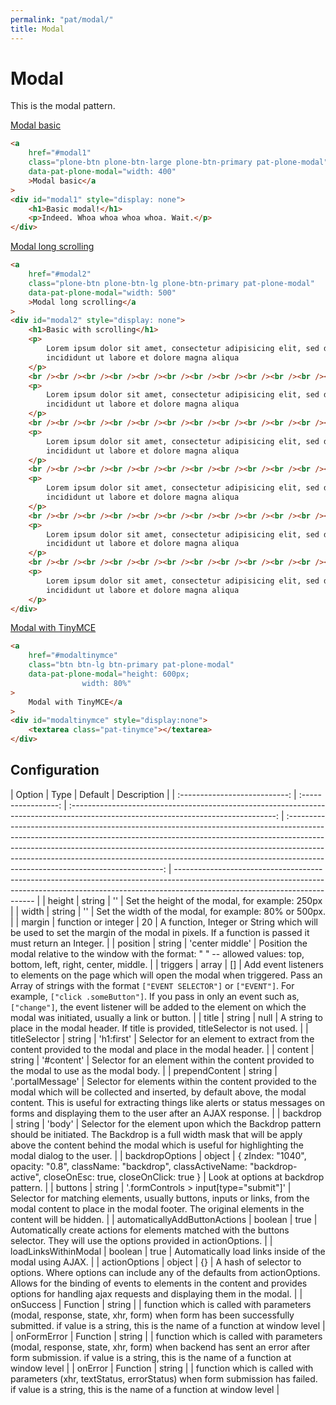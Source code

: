 ```yaml
---
permalink: "pat/modal/"
title: Modal
---
```


# Modal

This is the modal pattern.

<a href="#modal1" class="plone-btn plone-btn-large plone-btn-primary pat-plone-modal"
                    data-pat-plone-modal="width: 400">Modal basic</a>

<div id="modal1" style="display: none">
    <h1>Basic modal!</h1>
    <p>Indeed. Whoa whoa whoa whoa. Wait.</p>
</div>

```html
<a
    href="#modal1"
    class="plone-btn plone-btn-large plone-btn-primary pat-plone-modal"
    data-pat-plone-modal="width: 400"
    >Modal basic</a
>
<div id="modal1" style="display: none">
    <h1>Basic modal!</h1>
    <p>Indeed. Whoa whoa whoa whoa. Wait.</p>
</div>
```

<a href="#modal2" class="plone-btn plone-btn-lg plone-btn-primary pat-plone-modal"
                data-pat-plone-modal="width: 500">Modal long scrolling</a>

<div id="modal2" style="display: none">
<h1>Basic with scrolling</h1>
<p>Lorem ipsum dolor sit amet, consectetur adipisicing elit, sed do eiusmod tempor incididunt ut labore et dolore magna aliqua</p>
<br /><br /><br /><br /><br /><br /><br /><br /><br /><br /><br /><br />
<p>Lorem ipsum dolor sit amet, consectetur adipisicing elit, sed do eiusmod tempor incididunt ut labore et dolore magna aliqua</p>
<br /><br /><br /><br /><br /><br /><br /><br /><br /><br /><br /><br />
<p>Lorem ipsum dolor sit amet, consectetur adipisicing elit, sed do eiusmod tempor incididunt ut labore et dolore magna aliqua</p>
<br /><br /><br /><br /><br /><br /><br /><br /><br /><br /><br /><br />
<p>Lorem ipsum dolor sit amet, consectetur adipisicing elit, sed do eiusmod tempor incididunt ut labore et dolore magna aliqua</p>
<br /><br /><br /><br /><br /><br /><br /><br /><br /><br /><br /><br />
<p>Lorem ipsum dolor sit amet, consectetur adipisicing elit, sed do eiusmod tempor incididunt ut labore et dolore magna aliqua</p>
<br /><br /><br /><br /><br /><br /><br /><br /><br /><br /><br /><br />
<p>Lorem ipsum dolor sit amet, consectetur adipisicing elit, sed do eiusmod tempor incididunt ut labore et dolore magna aliqua</p>
</div>

```html
<a
    href="#modal2"
    class="plone-btn plone-btn-lg plone-btn-primary pat-plone-modal"
    data-pat-plone-modal="width: 500"
    >Modal long scrolling</a
>
<div id="modal2" style="display: none">
    <h1>Basic with scrolling</h1>
    <p>
        Lorem ipsum dolor sit amet, consectetur adipisicing elit, sed do eiusmod tempor
        incididunt ut labore et dolore magna aliqua
    </p>
    <br /><br /><br /><br /><br /><br /><br /><br /><br /><br /><br /><br />
    <p>
        Lorem ipsum dolor sit amet, consectetur adipisicing elit, sed do eiusmod tempor
        incididunt ut labore et dolore magna aliqua
    </p>
    <br /><br /><br /><br /><br /><br /><br /><br /><br /><br /><br /><br />
    <p>
        Lorem ipsum dolor sit amet, consectetur adipisicing elit, sed do eiusmod tempor
        incididunt ut labore et dolore magna aliqua
    </p>
    <br /><br /><br /><br /><br /><br /><br /><br /><br /><br /><br /><br />
    <p>
        Lorem ipsum dolor sit amet, consectetur adipisicing elit, sed do eiusmod tempor
        incididunt ut labore et dolore magna aliqua
    </p>
    <br /><br /><br /><br /><br /><br /><br /><br /><br /><br /><br /><br />
    <p>
        Lorem ipsum dolor sit amet, consectetur adipisicing elit, sed do eiusmod tempor
        incididunt ut labore et dolore magna aliqua
    </p>
    <br /><br /><br /><br /><br /><br /><br /><br /><br /><br /><br /><br />
    <p>
        Lorem ipsum dolor sit amet, consectetur adipisicing elit, sed do eiusmod tempor
        incididunt ut labore et dolore magna aliqua
    </p>
</div>
```

<a href="#modaltinymce" class="btn btn-lg btn-primary pat-plone-modal"
data-pat-plone-modal="height: 600px;
                width: 80%">
Modal with TinyMCE</a>

<div id="modaltinymce" style="display:none">
<textarea class="pat-tinymce"></textarea>
</div>

```html
<a
    href="#modaltinymce"
    class="btn btn-lg btn-primary pat-plone-modal"
    data-pat-plone-modal="height: 600px;
                width: 80%"
>
    Modal with TinyMCE</a
>
<div id="modaltinymce" style="display:none">
    <textarea class="pat-tinymce"></textarea>
</div>
```

## Configuration

|            Option             |        Type         |                                                               Default                                                               |                                                                                                                                                                                Description                                                                                                                                                                                |
| :---------------------------: | :-----------------: | :---------------------------------------------------------------------------------------------------------------------------------: | :-----------------------------------------------------------------------------------------------------------------------------------------------------------------------------------------------------------------------------------------------------------------------------------------------------------------------------------------------------------------------: | ------------------------------------------------------------------------------------------------------------------------------------------------------------------------------------------------------- |
|            height             |       string        |                                                                 ''                                                                  |                                                                                                                                                              Set the height of the modal, for example: 250px                                                                                                                                                              |
|             width             |       string        |                                                                 ''                                                                  |                                                                                                                                                          Set the width of the modal, for example: 80% or 500px.                                                                                                                                                           |
|            margin             | function or integer |                                                                 20                                                                  |                                                                                                               A function, Integer or String which will be used to set the margin of the modal in pixels. If a function is passed it must return an Integer.                                                                                                               |
|           position            |       string        |                                                           'center middle'                                                           |                                                                                                             Position the modal relative to the window with the format: "<horizontal> <vertical>" -- allowed values: top, bottom, left, right, center, middle.                                                                                                             |
|           triggers            |        array        |                                                                 []                                                                  | Add event listeners to elements on the page which will open the modal when triggered. Pass an Array of strings with the format `["EVENT SELECTOR"]` or `["EVENT"]`. For example, `["click .someButton"]`. If you pass in only an event such as, `["change"]`, the event listener will be added to the element on which the modal was initiated, usually a link or button. |
|             title             |       string        |                                                                null                                                                 |                                                                                                                                          A string to place in the modal header. If title is provided, titleSelector is not used.                                                                                                                                          |
|         titleSelector         |       string        |                                                             'h1:first'                                                              |                                                                                                                                 Selector for an element to extract from the content provided to the modal and place in the modal header.                                                                                                                                  |
|            content            |       string        |                                                             '#content'                                                              |                                                                                                                                        Selector for an element within the content provided to the modal to use as the modal body.                                                                                                                                         |
|        prependContent         |       string        |                                                          '.portalMessage'                                                           |                                              Selector for elements within the content provided to the modal which will be collected and inserted, by default above, the modal content. This is useful for extracting things like alerts or status messages on forms and displaying them to the user after an AJAX response.                                               |
|           backdrop            |       string        |                                                               'body'                                                                |                                                                   Selector for the element upon which the Backdrop pattern should be initiated. The Backdrop is a full width mask that will be apply above the content behind the modal which is useful for highlighting the modal dialog to the user.                                                                    |
|        backdropOptions        |       object        | { zIndex: "1040", opacity: "0.8", className: "backdrop", classActiveName: "backdrop-active", closeOnEsc: true, closeOnClick: true } |                                                                                                                                                                   Look at options at backdrop pattern.                                                                                                                                                                    |
|            buttons            |       string        |                                               '.formControls > input[type="submit"]'                                                |                                                                                                Selector for matching elements, usually buttons, inputs or links, from the modal content to place in the modal footer. The original elements in the content will be hidden.                                                                                                |
| automaticallyAddButtonActions |       boolean       |                                                                true                                                                 |                                                                                                                     Automatically create actions for elements matched with the buttons selector. They will use the options provided in actionOptions.                                                                                                                     |
|     loadLinksWithinModal      |       boolean       |                                                                true                                                                 |                                                                                                                                                         Automatically load links inside of the modal using AJAX.                                                                                                                                                          |
|         actionOptions         |       object        |                                                                 {}                                                                  |                                                              A hash of selector to options. Where options can include any of the defaults from actionOptions. Allows for the binding of events to elements in the content and provides options for handling ajax requests and displaying them in the modal.                                                               |
|           onSuccess           |      Function       |                                                               string                                                                |                                                                                                                                                                                                                                                                                                                                                                           | function which is called with parameters (modal, response, state, xhr, form) when form has been successfully submitted. if value is a string, this is the name of a function at window level            |
|          onFormError          |      Function       |                                                               string                                                                |                                                                                                                                                                                                                                                                                                                                                                           | function which is called with parameters (modal, response, state, xhr, form) when backend has sent an error after form submission. if value is a string, this is the name of a function at window level |
|            onError            |      Function       |                                                               string                                                                |                                                                                                                                                                                                                                                                                                                                                                           | function which is called with parameters (xhr, textStatus, errorStatus) when form submission has failed. if value is a string, this is the name of a function at window level                           |
